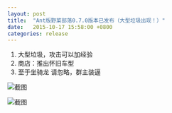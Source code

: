 ```yaml
---
layout: post
title:  "Ant版野菜部落0.7.0版本已发布（大型垃圾出现！）"
date:   2015-10-17 15:58:00 +0800
categories: release
---
```


1. 大型垃圾，攻击可以加经验
2. 商店：推出怀旧车型
3. 至于坐骑龙 请忽略，群主装逼

![截图](http://yecai-blog.bceimg.com/images/0_7_0/0.jpg)

![截图](http://yecai-blog.bceimg.com/images/0_7_0/1.jpg)